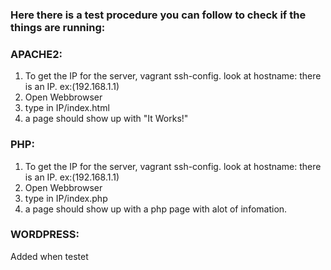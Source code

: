 
### Here there is a test procedure you can follow to check if the things are running:


### APACHE2: 
 1. To get the IP for the server, vagrant ssh-config. look at hostname: there is an IP. 																	ex:(192.168.1.1)
 2. Open Webbrowser
 3. type in IP/index.html
 4. a page should show up with "It Works!"

### PHP: 
 1. To get the IP for the server, vagrant ssh-config. look at hostname: there is an IP. 																	ex:(192.168.1.1)
 2. Open Webbrowser
 3. type in IP/index.php
 4. a page should show up with a php page with alot of infomation.

### WORDPRESS: 
Added when testet

